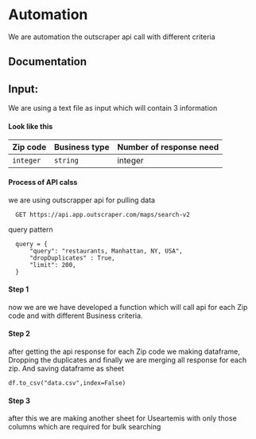 
# Automation

We are automation the outscraper api call with different criteria


## Documentation

## Input: 
We are using a text file as input which will contain 3 information

#### Look like this

| Zip code | Business type     | Number of response need                       |
| :-------- | :------- | :-------------------------------- |
| `integer`      | `string` |  integer |

#### Process of API calss
we are using outscrapper api for pulling data
```http
  GET https://api.app.outscraper.com/maps/search-v2
```
query pattern
```
  query = {
      "query": "restaurants, Manhattan, NY, USA",
      "dropDuplicates" : True,
      "limit": 200,
  }
```
#### Step 1
now we are we have developed a function which will call api for each Zip code and with different Business criteria.

#### Step 2
after getting the api response for each Zip code we making dataframe, Dropping the duplicates and finally we are merging all response for each zip. And saving dataframe as sheet
```
df.to_csv("data.csv",index=False)
```

#### Step 3
after this we are making another sheet for Useartemis with only those columns which are required for bulk searching

